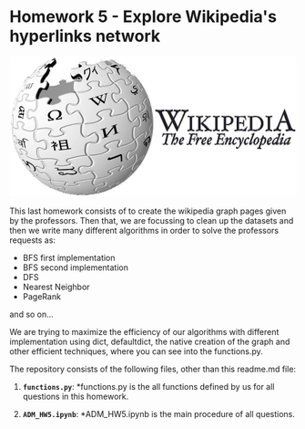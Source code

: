 # Homework 5 - Explore Wikipedia's hyperlinks network

![](./images/wiki-logo.jpg)

This last homework consists of to create the wikipedia graph pages given by the professors. Then that, we are focussing to clean up the datasets and then we write many different algorithms in order to solve the professors requests as:

- BFS first implementation
- BFS second implementation
- DFS
- Nearest Neighbor
- PageRank

and so on...

We are trying to maximize the efficiency of our algorithms with different implementation using dict, defaultdict, the native creation of the graph and other efficient techniques, where you can see into the functions.py. 

The repository consists of the following files, other than this readme.md file:

1. __`functions.py`__: 
    *functions.py is the all functions defined by us for all questions in this homework.

2. __`ADM_HW5.ipynb`__:
    *ADM_HW5.ipynb is the main procedure of all questions.
   
